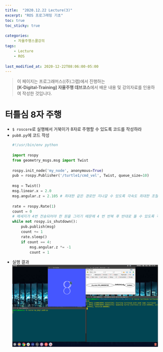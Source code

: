 ```yaml
---
title:  "2020.12.22 Lecture(3)"
excerpt: "ROS 프로그래밍 기초"
toc: true
toc_sticky: true

categories:
    - 자율주행스쿨강의
tags:
    - Lecture
    - ROS

last_modified_at: 2020-12-22T08:06:00-05:00
---
```


>이 페이지는 프로그래머스((주)그렙)에서 진행하는\
**[K-Digital-Training] 자율주행 데브코스**에서 배운 내용 및 강의자료를 인용하여 작성한 것입니다.

# 터틀심 8자 주행
* `$ roscore`로 실행해서 거북이가 8자로 주행할 수 있도록 코드를 작성하라
* `pub8.py`에 코드 작성
    ```python
    #!/usr/bin/env python

    import rospy
    from geometry_msgs.msg import Twist

    rospy.init_node('my_node', anonymous=True)
    pub = rospy.Publisher('/turtle1/cmd_vel', Twist, queue_size=10)

    msg = Twist()
    msg.linear.x = 2.0
    msg.angular.z = 2.105 # 최대한 같은 경로만 지나갈 수 있도록 각속도 최대한 조절함

    rate = rospy.Rate(1)
    count = 0
    # 메세지가 4번 전송되어야 한 원을 그리기 때문에 4 번 반복 후 반대로 돌 수 있도록 각속도에 -1 곱해줌
    while not rospy.is_shutdown():
        pub.publish(msg)
        count += 1
        rate.sleep()
        if count == 4:
            msg.angular.z *= -1
            count = 1
    ```
* 실행 결과
  ![8자 주행](/assets/images/programmers_imgs/week04_imgs/02/screenshot-04.png)
